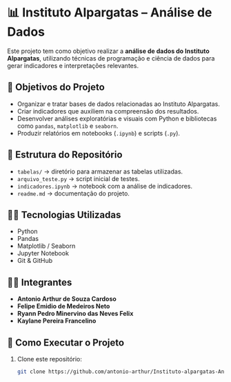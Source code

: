 # 📊 Instituto Alpargatas – Análise de Dados

Este projeto tem como objetivo realizar a **análise de dados do Instituto Alpargatas**, utilizando técnicas de programação e ciência de dados para gerar indicadores e interpretações relevantes.

## 🎯 Objetivos do Projeto
- Organizar e tratar bases de dados relacionadas ao Instituto Alpargatas.  
- Criar indicadores que auxiliem na compreensão dos resultados.  
- Desenvolver análises exploratórias e visuais com Python e bibliotecas como `pandas`, `matplotlib` e `seaborn`.  
- Produzir relatórios em notebooks (`.ipynb`) e scripts (`.py`).  

## 📂 Estrutura do Repositório
- `tabelas/` → diretório para armazenar as tabelas utilizadas.  
- `arquivo_teste.py` → script inicial de testes.  
- `indicadores.ipynb` → notebook com a análise de indicadores.  
- `readme.md` → documentação do projeto.  

## 👩‍💻 Tecnologias Utilizadas
- Python  
- Pandas  
- Matplotlib / Seaborn  
- Jupyter Notebook  
- Git & GitHub  

## 🧑‍🎓 Integrantes
- **Antonio Arthur de Souza Cardoso**  
- **Felipe Emidio de Medeiros Neto**  
- **Ryann Pedro Minervino das Neves Felix**  
- **Kaylane Pereira Francelino**  

## 🚀 Como Executar o Projeto
1. Clone este repositório:  
   ```bash
   git clone https://github.com/antonio-arthur/Instituto-alpargatas-Analise-de-dados.git


